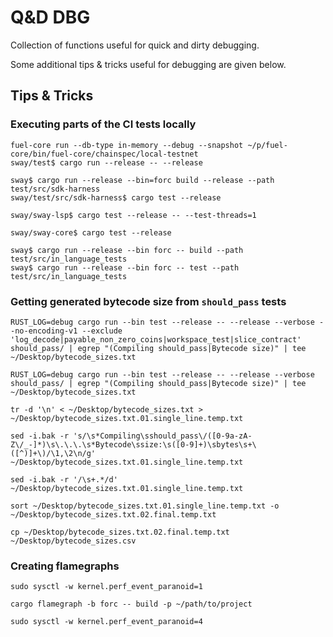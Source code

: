 # Q&D DBG

Collection of functions useful for quick and dirty debugging.

Some additional tips & tricks useful for debugging are given below.

## Tips & Tricks

### Executing parts of the CI tests locally

```
fuel-core run --db-type in-memory --debug --snapshot ~/p/fuel-core/bin/fuel-core/chainspec/local-testnet
sway/test$ cargo run --release -- --release

sway$ cargo run --release --bin=forc build --release --path test/src/sdk-harness
sway/test/src/sdk-harness$ cargo test --release

sway/sway-lsp$ cargo test --release -- --test-threads=1

sway/sway-core$ cargo test --release

sway$ cargo run --release --bin forc -- build --path test/src/in_language_tests
sway$ cargo run --release --bin forc -- test --path test/src/in_language_tests
```

### Getting generated bytecode size from `should_pass` tests

```
RUST_LOG=debug cargo run --bin test --release -- --release --verbose --no-encoding-v1 --exclude 'log_decode|payable_non_zero_coins|workspace_test|slice_contract' should_pass/ | egrep "(Compiling should_pass|Bytecode size)" | tee ~/Desktop/bytecode_sizes.txt

RUST_LOG=debug cargo run --bin test --release -- --release --verbose should_pass/ | egrep "(Compiling should_pass|Bytecode size)" | tee ~/Desktop/bytecode_sizes.txt

tr -d '\n' < ~/Desktop/bytecode_sizes.txt > ~/Desktop/bytecode_sizes.txt.01.single_line.temp.txt

sed -i.bak -r 's/\s*Compiling\sshould_pass\/([0-9a-zA-Z\/_-]*)\s\.\.\.\s*Bytecode\ssize:\s([0-9]+)\sbytes\s+\([^)]+\)/\1,\2\n/g' ~/Desktop/bytecode_sizes.txt.01.single_line.temp.txt

sed -i.bak -r '/\s+.*/d' ~/Desktop/bytecode_sizes.txt.01.single_line.temp.txt

sort ~/Desktop/bytecode_sizes.txt.01.single_line.temp.txt -o ~/Desktop/bytecode_sizes.txt.02.final.temp.txt

cp ~/Desktop/bytecode_sizes.txt.02.final.temp.txt ~/Desktop/bytecode_sizes.csv
```

### Creating flamegraphs

```
sudo sysctl -w kernel.perf_event_paranoid=1

cargo flamegraph -b forc -- build -p ~/path/to/project

sudo sysctl -w kernel.perf_event_paranoid=4
```
